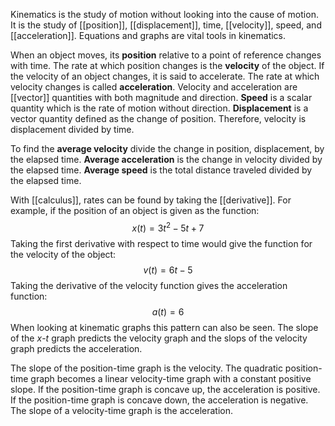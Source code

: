 Kinematics is the study of motion without looking into the cause of motion. It is the study of [[position]], [[displacement]], time, [[velocity]], speed, and [[acceleration]]. Equations and graphs are vital tools in kinematics.

When an object moves, its **position** relative to a point of reference changes with time. The rate at which position changes is the **velocity** of the object. If the velocity of an object changes, it is said to accelerate. The rate at which velocity changes is called **acceleration**. Velocity and  acceleration are [[vector]] quantities with both magnitude and direction. **Speed** is a scalar quantity which is the rate of motion without direction. **Displacement** is a vector quantity defined as the change of position. Therefore, velocity is displacement divided by time.

To find the **average velocity** divide the change in position, displacement, by the elapsed time. **Average acceleration** is the change in velocity divided by the elapsed time. **Average speed** is the total distance traveled divided by the elapsed time.

With [[calculus]], rates can be found by taking the [[derivative]]. For example, if the position of an object is given as the function:
$$x(t)=3t^2-5t+7$$
Taking the first derivative with respect to time would give the function for the velocity of the object:
$$v(t)=6t-5$$
Taking the derivative of the velocity function gives the acceleration function:
$$a(t)=6$$
When looking at kinematic graphs this pattern can also be seen. The slope of the $x$-$t$ graph predicts the velocity graph and the slops of the velocity graph predicts the acceleration.

The slope of the position-time graph is the velocity. The quadratic position-time graph becomes a linear velocity-time graph with a constant positive slope.  If the position-time graph is concave up, the acceleration is positive.  If the position-time graph is concave down, the acceleration is negative.  The slope of a velocity-time graph is the acceleration.